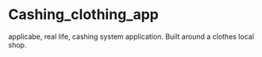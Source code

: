 # Cashing_clothing_app
applicabe, real life, cashing system application. Built around a clothes local shop.
